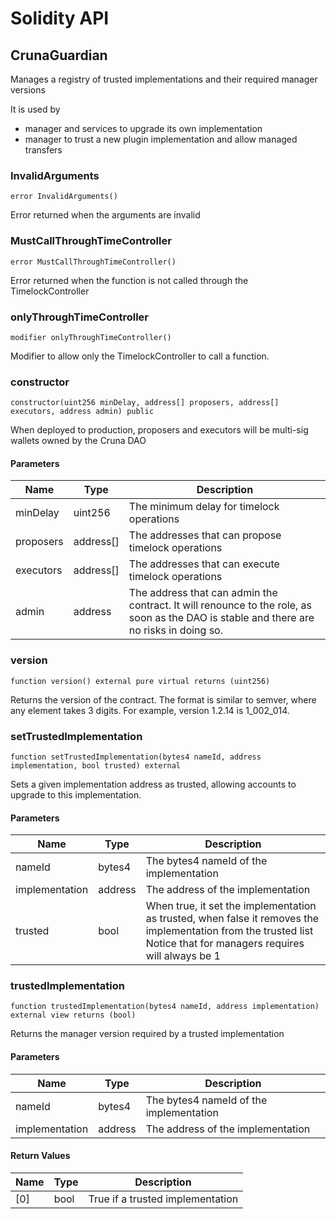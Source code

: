 # Solidity API

## CrunaGuardian

Manages a registry of trusted implementations and their required manager versions

It is used by
- manager and services to upgrade its own  implementation
- manager to trust a new plugin implementation and allow managed transfers

### InvalidArguments

```solidity
error InvalidArguments()
```

Error returned when the arguments are invalid

### MustCallThroughTimeController

```solidity
error MustCallThroughTimeController()
```

Error returned when the function is not called through the TimelockController

### onlyThroughTimeController

```solidity
modifier onlyThroughTimeController()
```

Modifier to allow only the TimelockController to call a function.

### constructor

```solidity
constructor(uint256 minDelay, address[] proposers, address[] executors, address admin) public
```

When deployed to production, proposers and executors will be multi-sig wallets owned by the Cruna DAO

#### Parameters

| Name | Type | Description |
| ---- | ---- | ----------- |
| minDelay | uint256 | The minimum delay for timelock operations |
| proposers | address[] | The addresses that can propose timelock operations |
| executors | address[] | The addresses that can execute timelock operations |
| admin | address | The address that can admin the contract. It will renounce to the role, as soon as the  DAO is stable and there are no risks in doing so. |

### version

```solidity
function version() external pure virtual returns (uint256)
```

Returns the version of the contract.
The format is similar to semver, where any element takes 3 digits.
For example, version 1.2.14 is 1_002_014.

### setTrustedImplementation

```solidity
function setTrustedImplementation(bytes4 nameId, address implementation, bool trusted) external
```

Sets a given implementation address as trusted, allowing accounts to upgrade to this implementation.

#### Parameters

| Name | Type | Description |
| ---- | ---- | ----------- |
| nameId | bytes4 | The bytes4 nameId of the implementation |
| implementation | address | The address of the implementation |
| trusted | bool | When true, it set the implementation as trusted, when false it removes the implementation from the trusted list Notice that for managers requires will always be 1 |

### trustedImplementation

```solidity
function trustedImplementation(bytes4 nameId, address implementation) external view returns (bool)
```

Returns the manager version required by a trusted implementation

#### Parameters

| Name | Type | Description |
| ---- | ---- | ----------- |
| nameId | bytes4 | The bytes4 nameId of the implementation |
| implementation | address | The address of the implementation |

#### Return Values

| Name | Type | Description |
| ---- | ---- | ----------- |
| [0] | bool | True if a trusted implementation |


